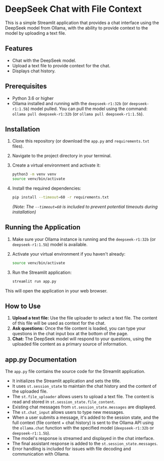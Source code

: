 # DeepSeek Chat with File Context

This is a simple Streamlit application that provides a chat interface using the DeepSeek model from Ollama, with the ability to provide context to the model by uploading a text file.

## Features

* Chat with the DeepSeek model.
* Upload a text file to provide context for the chat.
* Displays chat history.

## Prerequisites

* Python 3.6 or higher
* Ollama installed and running with the `deepseek-r1:32b` (or `deepseek-r1:1.5b`) model pulled. You can pull the model using the command: `ollama pull deepseek-r1:32b` (or `ollama pull deepseek-r1:1.5b`).

## Installation

1.  Clone this repository (or download the `app.py` and `requirements.txt` files).
2.  Navigate to the project directory in your terminal.
3.  Create a virtual environment and activate it:

    ```bash
    python3 -m venv venv
    source venv/bin/activate
    ```

4.  Install the required dependencies:

    ```bash
    pip install --timeout=60 -r requirements.txt
    ```

    *(Note: The `--timeout=60` is included to prevent potential timeouts during installation)*

## Running the Application

1.  Make sure your Ollama instance is running and the `deepseek-r1:32b` (or `deepseek-r1:1.5b`) model is available.
2.  Activate your virtual environment if you haven't already:

    ```bash
    source venv/bin/activate
    ```

3.  Run the Streamlit application:

    ```bash
    streamlit run app.py
    ```

This will open the application in your web browser.

## How to Use

1.  **Upload a text file:** Use the file uploader to select a text file. The content of this file will be used as context for the chat.
2.  **Ask questions:** Once the file content is loaded, you can type your questions in the chat input box at the bottom of the page.
3.  **Chat:** The DeepSeek model will respond to your questions, using the uploaded file content as a primary source of information.

## app.py Documentation

The `app.py` file contains the source code for the Streamlit application.

* It initializes the Streamlit application and sets the title.
* It uses `st.session_state` to maintain the chat history and the content of the uploaded file.
* The `st.file_uploader` allows users to upload a text file. The content is read and stored in `st.session_state.file_content`.
* Existing chat messages from `st.session_state.messages` are displayed.
* The `st.chat_input` allows users to type new messages.
* When a user submits a message, it's added to the session state, and the full context (file content + chat history) is sent to the Ollama API using the `ollama.chat` function with the specified model (`deepseek-r1:32b` or `deepseek-r1:1.5b`).
* The model's response is streamed and displayed in the chat interface.
* The final assistant response is added to the `st.session_state.messages`.
* Error handling is included for issues with file decoding and communication with Ollama.
